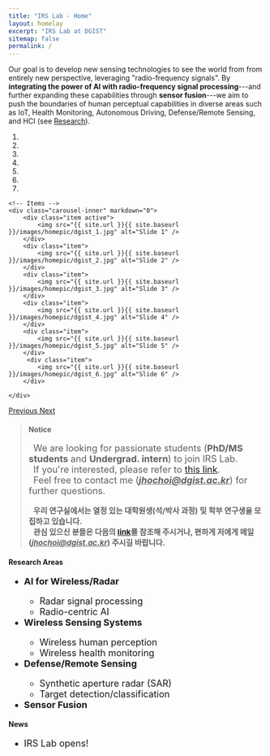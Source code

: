 ```yaml
---
title: "IRS Lab - Home"
layout: homelay
excerpt: "IRS Lab at DGIST"
sitemap: false
permalink: /
---
```


Our goal is to develop new sensing technologies to see the world from from entirely new perspective, leveraging "radio-frequency signals". By <strong>integrating the power of AI with radio-frequency signal processing</strong>---and further expanding these capabilities through <strong>sensor fusion</strong>---we aim to push the boundaries of human perceptual capabilities in diverse areas such as IoT, Health Monitoring, Autonomous Driving, Defense/Remote Sensing, and HCI (see <a href="{{ site.url }}{{ site.baseurl }}/research">Research</a>).

<div markdown="0" id="carousel" class="carousel slide" data-ride="carousel" data-interval="4000" data-pause="hover" >
    <!-- Menu -->
    <ol class="carousel-indicators">
        <li data-target="#carousel" data-slide-to="0" class="active"></li>
        <li data-target="#carousel" data-slide-to="1"></li>
        <li data-target="#carousel" data-slide-to="2"></li>
        <li data-target="#carousel" data-slide-to="3"></li>
        <li data-target="#carousel" data-slide-to="4"></li>
        <li data-target="#carousel" data-slide-to="5"></li>
        <li data-target="#carousel" data-slide-to="6"></li>
    </ol>

    <!-- Items -->
    <div class="carousel-inner" markdown="0">
        <div class="item active">
            <img src="{{ site.url }}{{ site.baseurl }}/images/homepic/dgist_1.jpg" alt="Slide 1" />
        </div>
        <div class="item">
            <img src="{{ site.url }}{{ site.baseurl }}/images/homepic/dgist_2.jpg" alt="Slide 2" />
        </div>
        <div class="item">
            <img src="{{ site.url }}{{ site.baseurl }}/images/homepic/dgist_3.jpg" alt="Slide 3" />
        </div>
        <div class="item">
            <img src="{{ site.url }}{{ site.baseurl }}/images/homepic/dgist_4.jpg" alt="Slide 4" />
        </div>
        <div class="item">
            <img src="{{ site.url }}{{ site.baseurl }}/images/homepic/dgist_5.jpg" alt="Slide 5" />
        </div>       
         <div class="item">
            <img src="{{ site.url }}{{ site.baseurl }}/images/homepic/dgist_6.jpg" alt="Slide 6" />
        </div>
     
    </div>
  <a class="left carousel-control" href="#carousel" role="button" data-slide="prev">
    <span class="glyphicon glyphicon-chevron-left" aria-hidden="true"></span>
    <span class="sr-only">Previous</span>
  </a>
  <a class="right carousel-control" href="#carousel" role="button" data-slide="next">
    <span class="glyphicon glyphicon-chevron-right" aria-hidden="true"></span>
    <span class="sr-only">Next</span>
  </a>
</div>

<blockquote>
  <h4><strong>Notice</strong></h4>
  <span style="margin-left: 2%; font-size:18px">We are looking for passionate students (<b>PhD/MS students</b> and <b>Undergrad. intern</b>) to join IRS Lab.<br></span>
  <span style="margin-left: 2%; font-size:18px">If you're interested, please refer to <a href="{{ site.url }}{{ site.baseurl }}/vacancies">this link</a>.<br></span>
  <span style="margin-left: 2%; font-size:18px">Feel free to contact me (<i><u><strong>jhochoi@dgist.ac.kr</strong></u></i>) for further questions.</span>
  <br><br>
  <span style="margin-left: 2%; font-size:15px;"><strong>우리 연구실에서는 열정 있는 대학원생(석/박사 과정) 및 학부 연구생을 모집하고 있습니다.</strong><br></span>
  <span style="margin-left: 2%; font-size:15px;"><strong>관심 있으신 분들은 다음의 <a href="{{ site.url }}{{ site.baseurl }}/vacancies">link</a>를 참조해 주시거나, 편하게 저에게 메일(<i><u>jhochoi@dgist.ac.kr</u></i>) 주시길 바랍니다.</strong></span>
</blockquote>

<div class="well">
  <h4><strong>Research Areas</strong></h4>
  <ul style="font-size:18px">
    <li><strong>AI for Wireless/Radar</strong></li>
      <ul>
        <li>Radar signal processing</li>
        <li>Radio-centric AI</li>
      </ul>   
    <li><strong>Wireless Sensing Systems</strong></li>
      <ul>
        <li>Wireless human perception</li>
        <li>Wireless health monitoring</li>
      </ul> 
    <li><strong>Defense/Remote Sensing</strong></li>
      <ul>
        <li>Synthetic aperture radar (SAR)</li>
        <li>Target detection/classification</li>
      </ul> 
    <li><strong>Sensor Fusion</strong></li>
  </ul>
</div>

<div class="well">
  <h4><strong>News</strong></h4>
  <ul style="font-size:18px">
    <li>IRS Lab opens!</li>
  </ul>
</div>

<br><br>

<!-- Passionate about developing new sensing and imaging technologies.

In my graduate research, I designed and implemented ultrasonic and hybrid optical-acoustic imaging systems. These systems were designed from first principles to enable remote monitoring of oceans and other bodies of water from an airborne platform, such a drone. I have also worked in a startup environment on 4D millimeter-wave radar for high-resolution spatial detection and tracking for use in industrial settings.

I enjoy being part of collaborative and dynamic teams and am experienced in leading groups and projects towards innovative solutions.

Check out my project webpage at: https://airbornesonar.stanford.edu/

------------------------------------------

A little background on why I love what I do: 

As humans, we perceive the world around us through a narrow window of the electromagnetic spectrum, relying primarily on visible light. In reality, we are completely surrounded by oscillating waves in space that we cannot see, including radio frequency signals through which we can connect to the internet and acoustic signals that allow us to audibly hear our conversations.

By harnessing these same signals in carefully designed imaging systems, we can push the boundaries of human perception and see the world from a different light. We can develop technologies to better understand and monitor the dynamics of our planet, look beyond our atmosphere or into the depths of the oceans, and even diagnose diseases and other complications inside of the human body. I’m genuinely energized by and excited about the next-generation of these technologies and the boundless applications that lie ahead. -->